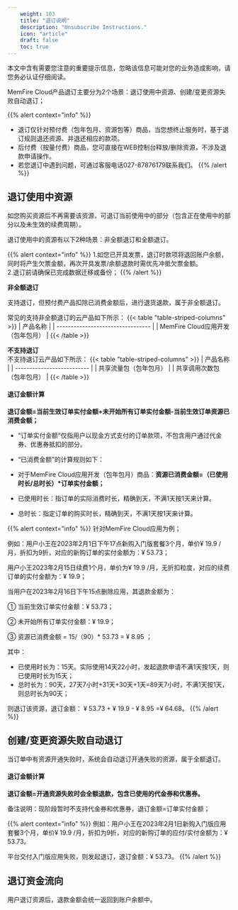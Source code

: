 ```yaml
---
    weight: 103
    title: "退订说明"
    description: "Unsubscribe Instructions."
    icon: "article"
    draft: false
    toc: true
---
```



本文中含有需要您注意的重要提示信息，忽略该信息可能对您的业务造成影响，请您务必认证仔细阅读。

MemFire Cloud产品退订主要分为2个场景：退订使用中资源、创建/变更资源失败自动退订；

{{% alert context="info" %}}
- 退订仅针对预付费（包年包月、资源包等）商品，当您想终止服务时，基于退订规则退还资源、并退还相应的款项。
- 后付费（按量付费）商品，您可直接在WEB控制台释放/删除资源，不涉及退款申请操作。
- 若您退订中遇到问题，可通过客服电话027-87876179联系我们。
{{% /alert %}}

## 退订使用中资源

如您购买资源后不再需要该资源，可退订当前使用中的部分（包含正在使用中的部分以及未生效的续费周期）。

退订使用中的资源有以下2种场景：非全额退订和全额退订。

{{% alert context="info" %}}
1.如您已开具发票，退订时款项将退回账户余额，同时将产生欠票金额，再次开具发票/余额退款时需优先冲抵欠票金额。   
2.退订前请确保已完成数据迁移或备份；
{{% /alert %}}



**非全额退订**

支持退订，但预付费产品扣除已消费金额后，进行退货退款，属于非全额退订。

常见的支持非全额退订的云产品如下所示：
{{< table "table-striped-columns" >}}
| 产品名称                          |
| --------------------------------- |
| MemFire Cloud应用开发（包年包月） |
 {{< /table >}}

**不支持退订**   
不支持退订云产品如下所示：
{{< table "table-striped-columns" >}}
| 产品名称                   |
| -------------------------- |
| 共享流量包（包年包月）     |
| 共享调用次数包（包年包月） |
 {{< /table >}}


#### **退订金额计算**

**退订金额=当前生效订单实付金额+未开始所有订单实付金额-当前生效订单资源已消费金额；**

- “订单实付金额”仅指用户以现金方式支付的订单款项，不包含用户通过代金券、优惠券抵扣的部分。

- “已消费金额”的计算规则如下：

- 对于MemFire Cloud应用开发（包年包月）商品：**资源已消费金额=（已使用时长/总时长）\*订单实付金额；** 

- 已使用时长：指订单的实际消费时长，精确到天，不满1天按1天来计算。

- 总时长：指定订单的购买时长，精确到天，不满1天按1天来计算。

{{% alert context="info" %}}
针对MemFire Cloud应用为例；

例如：用户小王在2023年2月1日下午17点新购入门版套餐3个月，单价¥ 19.9 /月，折扣为9折，对应的新购订单的实付金额为：¥ 53.73；

用户小王2023年2月15日续费1个月，单价为¥ 19.9 /月，无折扣粒度，对应的续费订单的实付金额为：¥ 19.9；

当用户在2023年2月16日下午15点删除应用，其退款金额为：

 ① 当前生效订单实付金额：¥ 53.73；

 ② 未开始所有订单实付金额：¥ 19.9；

 ③ 资源已消费金额 = 15/（90）* 53.73 = ¥ 8.95 ；

其中：

- 已使用时长为：15天。实际使用14天22小时，发起退款申请不满1天按1天，则已使用时长为15天；
- 总时长为：90天，27天7小时+31天+30天+1天=89天7小时，不满1天按1天，则总时长为90天；

则退订该资源，退订金额： ¥ 53.73  +  ¥ 19.9 - ¥ 8.95 =¥ 64.68。
{{% /alert %}}


## 创建/变更资源失败自动退订

当订单中有资源开通失败时，系统会自动退订开通失败的资源，属于全额退订。

#### **退订金额计算**

**退订金额=开通资源失败时会全额退款，包含已使用的代金券和优惠券。**

备注说明：现阶段暂时不支持代金券和优惠券，退订金额=订单实付金额；



{{% alert context="info" %}}
例如：用户小王在2023年2月1日新购入门版应用套餐3个月，单价¥ 19.9 /月，折扣为9折，对应的新购订单的应付/实付金额为：¥ 53.73。

平台交付入门版应用失败，则发起退订，退订金额：¥ 53.73。
{{% /alert %}}

## 退订资金流向

用户退订资源后，退款金额会统一返回到账户余额中。


